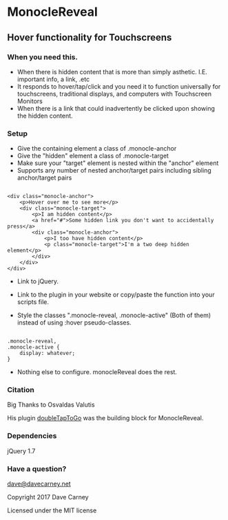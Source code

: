 # MonocleReveal #

## Hover functionality for Touchscreens ##

### When you need this. ###

* When there is hidden content that is more than simply asthetic. I.E. important info, a link, .etc
* It responds to hover/tap/click and you need it to function universally for touchscreens, traditional displays, and computers with Touchscreen Monitors
* When there is a link that could inadvertently be clicked upon showing the hidden content.


### Setup ###

* Give the containing element a class of .monocle-anchor
* Give the "hidden" element a class of .monocle-target
* Make sure your "target" element is nested within the "anchor" element
* Supports any number of nested anchor/target pairs including sibling anchor/target pairs
```

<div class="monocle-anchor">
    <p>Hover over me to see more</p>
    <div class="monocle-target">
        <p>I am hidden content</p>
        <a href="#">Some hidden link you don't want to accidentally press</a>
        <div class="monocle-anchor">
            <p>I too have hidden content</p>
            <p class="monocle-target">I'm a two deep hidden element</p>
        </div>
    </div>
</div>

```

* Link to jQuery.

* Link to the plugin in your website or copy/paste the function into your scripts file.

* Style the classes ".monocle-reveal, .monocle-active" (Both of them) instead of using :hover pseudo-classes.

```

.monocle-reveal,
.monocle-active {
    display: whatever;
}

```

* Nothing else to configure. monocleReveal does the rest.


### Citation ###
Big Thanks to Osvaldas Valutis

His plugin [doubleTapToGo](https://osvaldas.info/drop-down-navigation-responsive-and-touch-friendly) was the building block for MonocleReveal.

### Dependencies ###
jQuery 1.7


### Have a question? ###

dave@davecarney.net

Copyright 2017 Dave Carney

Licensed under the MIT license